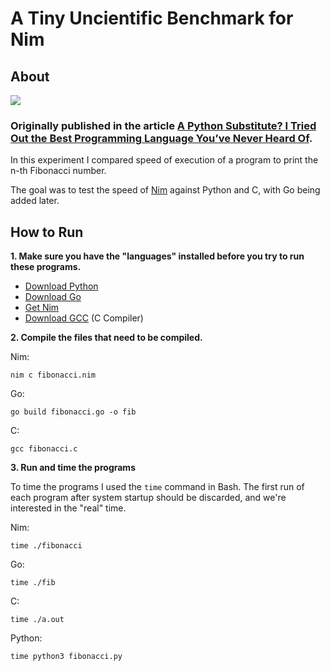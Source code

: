 # A Tiny Uncientific Benchmark for Nim

## About

![](https://cdn-images-1.medium.com/max/1600/1*7xy8DpkPquQip0pv_ZrZHg.png)

### Originally published in the article [A Python Substitute? I Tried Out the Best Programming Language You’ve Never Heard Of](https://medium.com/better-programming/a-python-substitute-i-tried-out-the-best-programming-language-youve-never-heard-of-9e29cd1893c0?source=friends_link&sk=61b12cfd6456f992013ba61e710efc72).

In this experiment I compared speed of execution of a program to print the n-th Fibonacci number.

The goal was to test the speed of [Nim](https://nim-lang.org/) against Python and C, with Go being added later.

## How to Run

**1. Make sure you have the "languages" installed before you try to run these programs.**

* [Download Python](https://www.python.org/downloads/)
* [Download Go](https://golang.org/dl/)
* [Get Nim](https://nim-lang.org/install.html)
* [Download GCC](https://gcc.gnu.org/releases.html) (C Compiler)

**2. Compile the files that need to be compiled.**

Nim:
```
nim c fibonacci.nim
```

Go:
```
go build fibonacci.go -o fib
```

C:
```
gcc fibonacci.c
```

**3. Run and time the programs**

To time the programs I used the `time` command in Bash. The first run of each program after system startup should be discarded, and we're interested in the "real" time.

Nim:
```
time ./fibonacci
```

Go:
```
time ./fib
```

C:
```
time ./a.out
```

Python:
```
time python3 fibonacci.py
```

